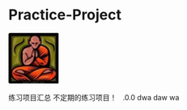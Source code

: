 # Practice-Project
![image](https://github.com/famensaodiseng/learn/raw/master/%E4%BB%93%E5%BA%93%E5%A4%B4%E5%9B%BE/111.gif)  

练习项目汇总
不定期的练习项目！  
.0.0
dwa daw wa 
